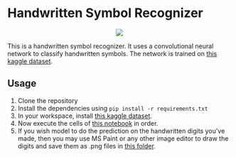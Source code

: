 # Handwritten Symbol Recognizer

<p align="center"><img src = "https://cdn.pixabay.com/photo/2017/09/08/19/05/a-2729782_960_720.png" /></p>

This is a handwritten symbol recognizer. It uses a convolutional neural network to classify handwritten symbols. The network is trained on [this kaggle dataset](https://www.kaggle.com/datasets/sagyamthapa/handwritten-math-symbols).

## Usage

1. Clone the repository
2. Install the dependencies using `pip install -r requirements.txt`
3. In your workspace, install [this kaggle dataset](https://www.kaggle.com/datasets/sagyamthapa/handwritten-math-symbols).
4. Now execute the cells of [this notebook](Model.ipynb) in order.
5. If you wish model to do the prediction on the handwritten digits you've made, then you may use MS Paint or any other image editor to draw the digits and save them as .png files in [this folder](self_checking/).